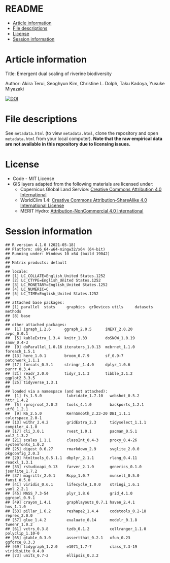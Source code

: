 README
================

-   [Article information](#article-information)
-   [File descriptions](#file-descriptions)
-   [License](#license)
-   [Session information](#session-information)

# Article information

Title: Emergent dual scaling of riverine biodiversity

Author: Akira Terui, Seoghyun Kim, Christine L. Dolph, Taku Kadoya,
Yusuke Miyazaki

[![DOI](https://zenodo.org/badge/278634401.svg)](https://zenodo.org/badge/latestdoi/278634401)

# File descriptions

See `metadata.html` (to view `metadata.html`, clone the repository and
open `metadata.html` from your local computer). **Note that the raw
empirical data are not available in this repository due to licensing
issues.**

# License

-   Code - MIT License
-   GIS layers adapted from the following materials are licensed under:
    -   Copernicus Global Land Service: [Creative Commons Attribution
        4.0 International](https://creativecommons.org/licenses/by/4.0/)
    -   WorldClim 1.4: [Creative Commons Attribution-ShareAlike 4.0
        International
        License](https://creativecommons.org/licenses/by-sa/4.0/)
    -   MERIT Hydro: [Attribution-NonCommercial 4.0
        International](https://creativecommons.org/licenses/by-nc/4.0/)

# Session information

    ## R version 4.1.0 (2021-05-18)
    ## Platform: x86_64-w64-mingw32/x64 (64-bit)
    ## Running under: Windows 10 x64 (build 19042)
    ## 
    ## Matrix products: default
    ## 
    ## locale:
    ## [1] LC_COLLATE=English_United States.1252 
    ## [2] LC_CTYPE=English_United States.1252   
    ## [3] LC_MONETARY=English_United States.1252
    ## [4] LC_NUMERIC=C                          
    ## [5] LC_TIME=English_United States.1252    
    ## 
    ## attached base packages:
    ## [1] parallel  stats     graphics  grDevices utils     datasets  methods  
    ## [8] base     
    ## 
    ## other attached packages:
    ##  [1] igraph_1.2.6      ggraph_2.0.5      iNEXT_2.0.20      avpc_0.0.1       
    ##  [5] kableExtra_1.3.4  knitr_1.33        doSNOW_1.0.19     snow_0.4-3       
    ##  [9] doParallel_1.0.16 iterators_1.0.13  mcbrnet_1.1.0     foreach_1.5.1    
    ## [13] here_1.0.1        broom_0.7.9       sf_0.9-7          patchwork_1.1.1  
    ## [17] forcats_0.5.1     stringr_1.4.0     dplyr_1.0.6       purrr_0.3.4      
    ## [21] readr_2.0.0       tidyr_1.1.3       tibble_3.1.2      ggplot2_3.3.5    
    ## [25] tidyverse_1.3.1  
    ## 
    ## loaded via a namespace (and not attached):
    ##  [1] fs_1.5.0           lubridate_1.7.10   webshot_0.5.2      httr_1.4.2        
    ##  [5] rprojroot_2.0.2    tools_4.1.0        backports_1.2.1    utf8_1.2.1        
    ##  [9] R6_2.5.0           KernSmooth_2.23-20 DBI_1.1.1          colorspace_2.0-1  
    ## [13] withr_2.4.2        gridExtra_2.3      tidyselect_1.1.1   compiler_4.1.0    
    ## [17] cli_3.0.1          rvest_1.0.1        pacman_0.5.1       xml2_1.3.2        
    ## [21] scales_1.1.1       classInt_0.4-3     proxy_0.4-26       systemfonts_1.0.2 
    ## [25] digest_0.6.27      rmarkdown_2.9      svglite_2.0.0      pkgconfig_2.0.3   
    ## [29] htmltools_0.5.1.1  dbplyr_2.1.1       rlang_0.4.11       readxl_1.3.1      
    ## [33] rstudioapi_0.13    farver_2.1.0       generics_0.1.0     jsonlite_1.7.2    
    ## [37] magrittr_2.0.1     Rcpp_1.0.7         munsell_0.5.0      fansi_0.5.0       
    ## [41] viridis_0.6.1      lifecycle_1.0.0    stringi_1.6.1      yaml_2.2.1        
    ## [45] MASS_7.3-54        plyr_1.8.6         grid_4.1.0         ggrepel_0.9.1     
    ## [49] crayon_1.4.1       graphlayouts_0.7.1 haven_2.4.1        hms_1.1.0         
    ## [53] pillar_1.6.2       reshape2_1.4.4     codetools_0.2-18   reprex_2.0.0      
    ## [57] glue_1.4.2         evaluate_0.14      modelr_0.1.8       tweenr_1.0.2      
    ## [61] vctrs_0.3.8        tzdb_0.1.2         cellranger_1.1.0   polyclip_1.10-0   
    ## [65] gtable_0.3.0       assertthat_0.2.1   xfun_0.23          ggforce_0.3.3     
    ## [69] tidygraph_1.2.0    e1071_1.7-7        class_7.3-19       viridisLite_0.4.0 
    ## [73] units_0.7-2        ellipsis_0.3.2
